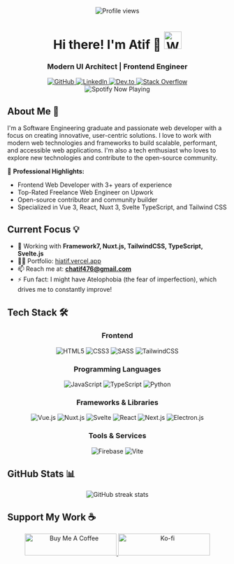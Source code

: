<p align="center">
  <img src="https://komarev.com/ghpvc/?username=atif0075&label=Profile%20views&color=0e75b6&style=flat" alt="Profile views" />
</p>

<h1 align="center">
  Hi there! I'm Atif 👋 
  <img src="https://media.giphy.com/media/WUlplcMpOCEmTGBtBW/giphy.gif" width="40px" alt="Waving hand animation">
</h1>

<h3 align="center">Modern UI Architect | Frontend Engineer</h3>

<div align="center">
  <a href="https://github.com/atif0075">
    <img src="https://img.shields.io/badge/github-%2324292e.svg?&style=for-the-badge&logo=github&logoColor=white" alt="GitHub">
  </a>
  <a href="https://linkedin.com/in/atif0075">
    <img src="https://img.shields.io/badge/linkedin-%231E77B5.svg?&style=for-the-badge&logo=linkedin&logoColor=white" alt="LinkedIn">
  </a>
  <a href="https://dev.to/atif0075">
    <img src="https://img.shields.io/badge/dev.to-%2308090A.svg?&style=for-the-badge&logo=dev.to&logoColor=white" alt="Dev.to">
  </a>
  <a href="https://stackoverflow.com/users/13381912/ch-atif">
    <img src="https://img.shields.io/badge/stackoverflow-%23F28032.svg?&style=for-the-badge&logo=stackoverflow&logoColor=white" alt="Stack Overflow">
  </a>
</div>

<div align="center">
  <img src="https://spotify-github-profile.vercel.app/api/view?uid=31ntcfs2fywl24ljufwgalai66ca&cover_image=true&theme=novatorem&bar_color=53b14f&bar_color_cover=true" alt="Spotify Now Playing">
</div>

## About Me 🚀

I'm a Software Engineering graduate and passionate web developer with a focus on creating innovative, user-centric solutions. I love to work with modern web technologies and frameworks to build scalable, performant, and accessible web applications. I'm also a tech enthusiast who loves to explore new technologies and contribute to the open-source community.

🌟 **Professional Highlights:**
- Frontend Web Developer with 3+ years of experience
- Top-Rated Freelance Web Engineer on Upwork
- Open-source contributor and community builder
- Specialized in Vue 3, React, Nuxt 3, Svelte TypeScript, and Tailwind CSS

## Current Focus 💡

- 🔭 Working with **Framework7, Nuxt.js, TailwindCSS, TypeScript, Svelte.js**
- 👨‍💻 Portfolio: [hiatif.vercel.app](https://hiatif.vervel.app//)
- 📫 Reach me at: **chatif476@gmail.com**
- ⚡ Fun fact: I might have Atelophobia (the fear of imperfection), which drives me to constantly improve!

## Tech Stack 🛠

<div align="center">

### Frontend
![HTML5](https://img.shields.io/badge/HTML5-%23E34F26.svg?style=for-the-badge&logo=html5&logoColor=white)
![CSS3](https://img.shields.io/badge/CSS3-%231572B6.svg?style=for-the-badge&logo=css3&logoColor=white)
![SASS](https://img.shields.io/badge/SASS-hotpink.svg?style=for-the-badge&logo=SASS&logoColor=white)
![TailwindCSS](https://img.shields.io/badge/tailwindcss-%2338B2AC.svg?style=for-the-badge&logo=tailwind-css&logoColor=white)

### Programming Languages
![JavaScript](https://img.shields.io/badge/javascript-%23323330.svg?style=for-the-badge&logo=javascript&logoColor=%23F7DF1E)
![TypeScript](https://img.shields.io/badge/typescript-%23007ACC.svg?style=for-the-badge&logo=typescript&logoColor=white)
![Python](https://img.shields.io/badge/python-3670A0?style=for-the-badge&logo=python&logoColor=ffdd54)

### Frameworks & Libraries
![Vue.js](https://img.shields.io/badge/vuejs-%2335495e.svg?style=for-the-badge&logo=vuedotjs&logoColor=%234FC08D)
![Nuxt.js](https://img.shields.io/badge/Nuxt-002E3B?style=for-the-badge&logo=nuxtdotjs&logoColor=#00DC82)
![Svelte](https://img.shields.io/badge/svelte-%23f1413d.svg?style=for-the-badge&logo=svelte&logoColor=white)
![React](https://img.shields.io/badge/react-%2320232a.svg?style=for-the-badge&logo=react&logoColor=%2361DAFB)
![Next.js](https://img.shields.io/badge/next.js-%23000000.svg?style=for-the-badge&logo=nextdotjs&logoColor=white)
![Electron.js](https://img.shields.io/badge/Electron-191970?style=for-the-badge&logo=Electron&logoColor=white)

### Tools & Services
![Firebase](https://img.shields.io/badge/firebase-%23039BE5.svg?style=for-the-badge&logo=firebase)
![Vite](https://img.shields.io/badge/vite-%23646CFF.svg?style=for-the-badge&logo=vite&logoColor=white)

</div>

## GitHub Stats 📊

<div align="center">
  <img src="http://github-readme-streak-stats.herokuapp.com?user=atif0075&hide_border=true&fire=969696&ring=969696&currStreakLabel=969696" alt="GitHub streak stats">
</div>

## Support My Work ☕

<p align="center">
  <a href="https://www.buymeacoffee.com/atif0075">
    <img src="https://cdn.buymeacoffee.com/buttons/v2/default-yellow.png" height="50" width="210" alt="Buy Me A Coffee">
  </a>
  <a href="https://ko-fi.com/atif0075">
    <img src="https://cdn.ko-fi.com/cdn/kofi3.png?v=3" height="50" width="210" alt="Ko-fi">
  </a>
</p>
